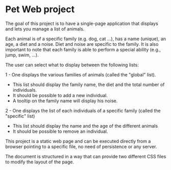 # Pet Web project

The goal of this project is to have a single-page application that displays and lets you manage a list of animals.

Each animal is of a specific family (e.g. dog, cat ...), has a name (unique), an age, a diet and a noise. Diet and noise are specific to the
family. It is also important to note that each family is able to perform a special ability (e.g., jump, swim, ...).

The user can select what to display between the following lists:

1 - One displays the various families of animals (called the "global" list).

- This list should display the family name, the diet and the total number of individuals.
- It should be possible to add a new individual.
- A tooltip on the family name will display his noise.

2 - One displays the list of each individuals of a specific family (called the "specific" list)

- This list should display the name and the age of the different animals
- It should be possible to remove an individual.

This project is a static web page and can be executed directly from a browser pointing to a specific file, no need of persistence or
any server.

The document is structured in a way that can provide two different CSS files to modify the layout of the page.
